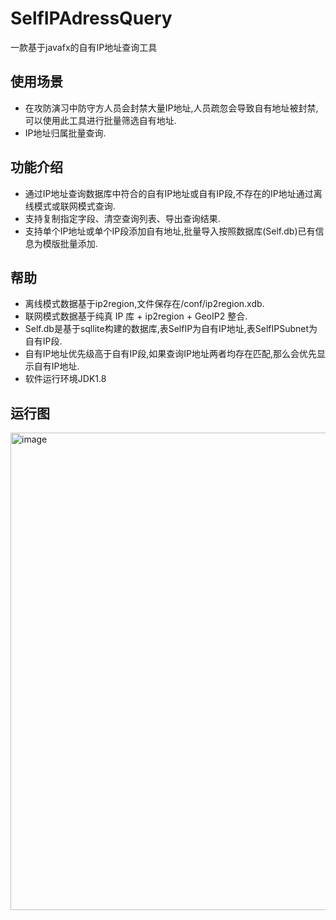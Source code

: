# SelfIPAdressQuery

一款基于javafx的自有IP地址查询工具

## 使用场景

- 在攻防演习中防守方人员会封禁大量IP地址,人员疏忽会导致自有地址被封禁,可以使用此工具进行批量筛选自有地址.
- IP地址归属批量查询.

## 功能介绍

- 通过IP地址查询数据库中符合的自有IP地址或自有IP段,不存在的IP地址通过离线模式或联网模式查询.
- 支持复制指定字段、清空查询列表、导出查询结果.
- 支持单个IP地址或单个IP段添加自有地址,批量导入按照数据库(Self.db)已有信息为模版批量添加.

## 帮助

- 离线模式数据基于ip2region,文件保存在/conf/ip2region.xdb.
- 联网模式数据基于纯真 IP 库 + ip2region + GeoIP2 整合.
- Self.db是基于sqllite构建的数据库,表SelfIP为自有IP地址,表SelfIPSubnet为自有IP段.
- 自有IP地址优先级高于自有IP段,如果查询IP地址两者均存在匹配,那么会优先显示自有IP地址.
- 软件运行环境JDK1.8

## 运行图

<img width="764" alt="image" src="https://github.com/outmansec/SelfIPAdressQuery/assets/61048948/346e8a3c-4c06-4b57-9011-a3eea1cfe26b">
